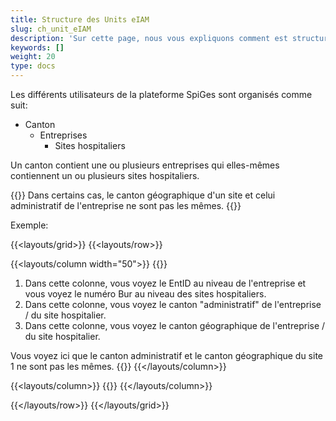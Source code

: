```yaml
---
title: Structure des Units eIAM
slug: ch_unit_eIAM
description: 'Sur cette page, nous vous expliquons comment est structurée la plateforme SpiGes.'
keywords: []
weight: 20
type: docs
---
```


Les différents utilisateurs de la plateforme SpiGes sont organisés comme suit:

- Canton
    - Entreprises
        - Sites hospitaliers

Un canton contient une ou plusieurs entreprises qui elles-mêmes contiennent un ou plusieurs sites hospitaliers.

{{<alert color="warning">}}
Dans certains cas, le canton géographique d'un site et celui administratif de l'entreprise ne sont pas les mêmes.
{{</alert>}}

Exemple:

{{<layouts/grid>}}
{{<layouts/row>}}

{{<layouts/column width="50">}}
{{<markdown>}}

1. Dans cette colonne, vous voyez le EntID au niveau de l'entreprise et vous voyez le numéro Bur au niveau des sites hospitaliers.
2. Dans cette colonne, vous voyez le canton "administratif" de l'entreprise / du site hospitalier.
3. Dans cette colonne, vous voyez le canton géographique de l'entreprise / du site hospitalier.

Vous voyez ici que le canton administratif et le canton géographique du site 1 ne sont pas les mêmes.
{{</markdown>}}
{{</layouts/column>}}

{{<layouts/column>}}
{{<insertImage image="Visu_entreprise.png" class="edge max-w-90">}}
{{</layouts/column>}}

{{</layouts/row>}}
{{</layouts/grid>}}